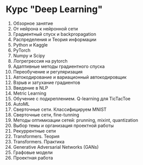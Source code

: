 # Курс "Deep Learning"

1. Обзорное занятие 
2. От нейрона к нейронной сети 
3. Градиентный спуск и backpropagation
4. Распределения и Теория информации
5. Python и Kaggle
6. PyTorch
7. Numpy и Scipy 
8. Логрегрессия на pytorch 
9. Адаптивные методы градиентного спуска 
10. Переобучение и регуляризация 
11. Автокодирование и вариационный автокодировщик
12. Взрыв и затухание градиентов
13. Введение в NLP 
14. Metric Learning
15. Обучение с подкреплением. Q-learning для TicTacToe
16. AutoML
17. Сверточные сети. Классифицируем MNIST
18. Сверточные сети, fine-tunning
19. Методы оптимизации сетей: prunning, mixint, quantization
20. Выбор темы и организация проектной работы
21. Рекуррентные сети
22. Transformers. Теория
23. Transformers. Практика
24. Generative Adversarial Networks (GANs)
25. Графовые модели
26. Проектная работа

<div id ="sch" align="center">
<img src="https://komarev.com/ghpvc/?username=Avonna&style=flat-square&color=blue" alt = ""/>
</div>
